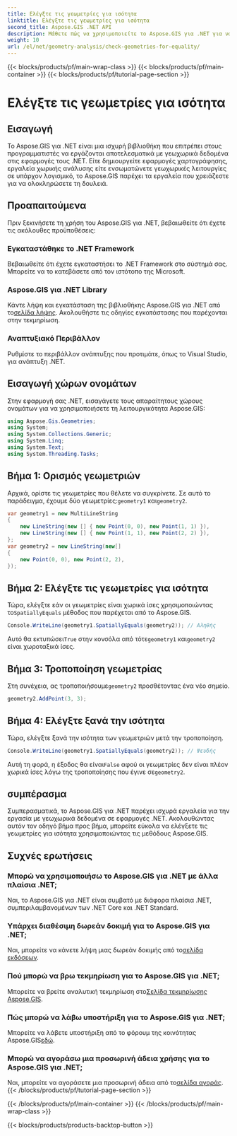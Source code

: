 ```yaml
---
title: Ελέγξτε τις γεωμετρίες για ισότητα
linktitle: Ελέγξτε τις γεωμετρίες για ισότητα
second_title: Aspose.GIS .NET API
description: Μάθετε πώς να χρησιμοποιείτε το Aspose.GIS για .NET για να ελέγχετε τις γεωμετρίες για ισότητα στις εφαρμογές σας .NET με αυτό το ολοκληρωμένο σεμινάριο.
weight: 10
url: /el/net/geometry-analysis/check-geometries-for-equality/
---
```


{{< blocks/products/pf/main-wrap-class >}}
{{< blocks/products/pf/main-container >}}
{{< blocks/products/pf/tutorial-page-section >}}

# Ελέγξτε τις γεωμετρίες για ισότητα

## Εισαγωγή
Το Aspose.GIS για .NET είναι μια ισχυρή βιβλιοθήκη που επιτρέπει στους προγραμματιστές να εργάζονται αποτελεσματικά με γεωχωρικά δεδομένα στις εφαρμογές τους .NET. Είτε δημιουργείτε εφαρμογές χαρτογράφησης, εργαλεία χωρικής ανάλυσης είτε ενσωματώνετε γεωχωρικές λειτουργίες σε υπάρχον λογισμικό, το Aspose.GIS παρέχει τα εργαλεία που χρειάζεστε για να ολοκληρώσετε τη δουλειά.
## Προαπαιτούμενα
Πριν ξεκινήσετε τη χρήση του Aspose.GIS για .NET, βεβαιωθείτε ότι έχετε τις ακόλουθες προϋποθέσεις:
### Εγκαταστάθηκε το .NET Framework
Βεβαιωθείτε ότι έχετε εγκαταστήσει το .NET Framework στο σύστημά σας. Μπορείτε να το κατεβάσετε από τον ιστότοπο της Microsoft.
### Aspose.GIS για .NET Library
 Κάντε λήψη και εγκατάσταση της βιβλιοθήκης Aspose.GIS για .NET από το[σελίδα λήψης](https://releases.aspose.com/gis/net/). Ακολουθήστε τις οδηγίες εγκατάστασης που παρέχονται στην τεκμηρίωση.
### Αναπτυξιακό Περιβάλλον
Ρυθμίστε το περιβάλλον ανάπτυξης που προτιμάτε, όπως το Visual Studio, για ανάπτυξη .NET.

## Εισαγωγή χώρων ονομάτων
Στην εφαρμογή σας .NET, εισαγάγετε τους απαραίτητους χώρους ονομάτων για να χρησιμοποιήσετε τη λειτουργικότητα Aspose.GIS:
```csharp
using Aspose.Gis.Geometries;
using System;
using System.Collections.Generic;
using System.Linq;
using System.Text;
using System.Threading.Tasks;
```

## Βήμα 1: Ορισμός γεωμετριών
Αρχικά, ορίστε τις γεωμετρίες που θέλετε να συγκρίνετε. Σε αυτό το παράδειγμα, έχουμε δύο γεωμετρίες:`geometry1` και`geometry2`.
```csharp
var geometry1 = new MultiLineString
{
    new LineString(new [] { new Point(0, 0), new Point(1, 1) }),
    new LineString(new [] { new Point(1, 1), new Point(2, 2) }),
};
var geometry2 = new LineString(new[]
{
    new Point(0, 0), new Point(2, 2),
});
```
## Βήμα 2: Ελέγξτε τις γεωμετρίες για ισότητα
 Τώρα, ελέγξτε εάν οι γεωμετρίες είναι χωρικά ίσες χρησιμοποιώντας το`SpatiallyEquals` μέθοδος που παρέχεται από το Aspose.GIS.
```csharp
Console.WriteLine(geometry1.SpatiallyEquals(geometry2)); // Αληθής
```
 Αυτό θα εκτυπώσει`True` στην κονσόλα από τότε`geometry1` και`geometry2` είναι χωροταξικά ίσες.
## Βήμα 3: Τροποποίηση γεωμετρίας
 Στη συνέχεια, ας τροποποιήσουμε`geometry2` προσθέτοντας ένα νέο σημείο.
```csharp
geometry2.AddPoint(3, 3);
```
## Βήμα 4: Ελέγξτε ξανά την ισότητα
Τώρα, ελέγξτε ξανά την ισότητα των γεωμετριών μετά την τροποποίηση.
```csharp
Console.WriteLine(geometry1.SpatiallyEquals(geometry2)); // Ψευδής
```
 Αυτή τη φορά, η έξοδος θα είναι`False` αφού οι γεωμετρίες δεν είναι πλέον χωρικά ίσες λόγω της τροποποίησης που έγινε σε`geometry2`.

## συμπέρασμα
Συμπερασματικά, το Aspose.GIS για .NET παρέχει ισχυρά εργαλεία για την εργασία με γεωχωρικά δεδομένα σε εφαρμογές .NET. Ακολουθώντας αυτόν τον οδηγό βήμα προς βήμα, μπορείτε εύκολα να ελέγξετε τις γεωμετρίες για ισότητα χρησιμοποιώντας τις μεθόδους Aspose.GIS.
## Συχνές ερωτήσεις
### Μπορώ να χρησιμοποιήσω το Aspose.GIS για .NET με άλλα πλαίσια .NET;
Ναι, το Aspose.GIS για .NET είναι συμβατό με διάφορα πλαίσια .NET, συμπεριλαμβανομένων των .NET Core και .NET Standard.
### Υπάρχει διαθέσιμη δωρεάν δοκιμή για το Aspose.GIS για .NET;
 Ναι, μπορείτε να κάνετε λήψη μιας δωρεάν δοκιμής από το[σελίδα εκδόσεων](https://releases.aspose.com/).
### Πού μπορώ να βρω τεκμηρίωση για το Aspose.GIS για .NET;
 Μπορείτε να βρείτε αναλυτική τεκμηρίωση στο[Σελίδα τεκμηρίωσης Aspose.GIS](https://reference.aspose.com/gis/net/).
### Πώς μπορώ να λάβω υποστήριξη για το Aspose.GIS για .NET;
 Μπορείτε να λάβετε υποστήριξη από το φόρουμ της κοινότητας Aspose.GIS[εδώ](https://forum.aspose.com/c/gis/33).
### Μπορώ να αγοράσω μια προσωρινή άδεια χρήσης για το Aspose.GIS για .NET;
 Ναι, μπορείτε να αγοράσετε μια προσωρινή άδεια από το[σελίδα αγοράς](https://purchase.aspose.com/temporary-license/).
{{< /blocks/products/pf/tutorial-page-section >}}

{{< /blocks/products/pf/main-container >}}
{{< /blocks/products/pf/main-wrap-class >}}

{{< blocks/products/products-backtop-button >}}
